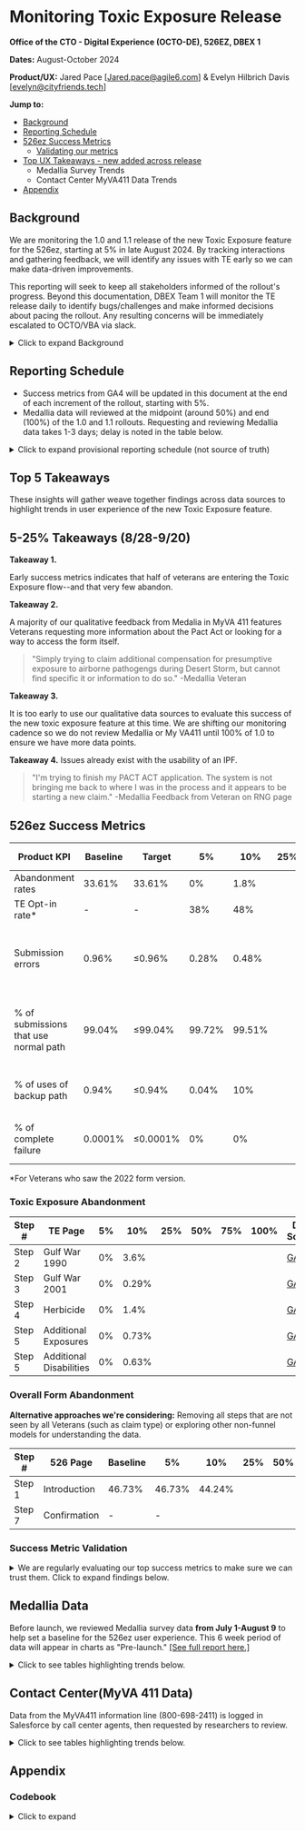 # Monitoring Toxic Exposure Release

**Office of the CTO - Digital Experience (OCTO-DE), 526EZ, DBEX 1**

**Dates:** August-October 2024

**Product/UX:** Jared Pace [Jared.pace@agile6.com] & Evelyn Hilbrich Davis [evelyn@cityfriends.tech] 

**Jump to:**
- [Background](#background)
- [Reporting Schedule](#reporting-schedule)
- [526ez Success Metrics](#526ez-success-metrics)
    - [Validating our metrics](#success-metric-validation)
- [Top UX Takeaways - new added across release](#Top-5-Takeaways )
    - Medallia Survey Trends
    - Contact Center MyVA411 Data Trends
- [Appendix](#appendix)
  
## Background
We are monitoring the 1.0 and 1.1 release of the new Toxic Exposure feature for the 526ez, starting at 5% in late August 2024. By tracking interactions and gathering feedback, we will identify any issues with TE early so we can make data-driven improvements. 

This reporting will seek to keep all stakeholders informed of the rollout's progress. Beyond this documentation, DBEX Team 1 will monitor the TE release daily to identify bugs/challenges and make informed decisions about pacing the rollout. Any resulting concerns will be immediately escalated to OCTO/VBA via slack. 
<details>
  <summary>Click to expand Background </summary>
    
- This report will document GA4, Data Dog, Contact Center, and Medallia survey data over the course of the release.
- Relevant tickets: [(#90466)](https://app.zenhub.com/workspaces/disability-benefits-experience-team-1-63dbdb0a401c4400119d3a44/issues/gh/department-of-veterans-affairs/va.gov-team/90466) and [(#88714)](https://app.zenhub.com/workspaces/disability-benefits-experience-team-1-63dbdb0a401c4400119d3a44/issues/gh/department-of-veterans-affairs/va.gov-team/88714)

## Guiding Questions for UX Monitoring
1. What portion of Veterans are choosing to answer the TE questions? [opt-in %]
2. When are Veterans abandoning the TE flow? Are we seeing more drop-offs than baseline at later points in the form?
3. What challenges (usability issues, bugs, general pain points) are Veterans encountering with the feature? 
4. How satisfied are Veterans with the overall performance of the feature?[Intercept and Feedback customer satisfaction]
5. What impact does the new feature have on Veteran trust in VA?

## Goals & Impact
1. Monitoring the release will help us determine if and when we need to pause the incremental release of TE. We will be looking for major technical blockers or patterns of very negative open response feedback in the data to inform our decision-making.
2. Reviewing Medallia data will help us focus our upcoming usability research on the new feature. We will leverage early findings in monitoring to shape the research plan and hypotheses.

**Note:** We will be responsive to the release, updating our monitoring approach as we learn more/better!
 </details>   

## Reporting Schedule
- Success metrics from GA4 will be updated in this document at the end of each increment of the rollout, starting with 5%. 
- Medallia data will reviewed at the midpoint (around 50%) and end (100%) of the 1.0 and 1.1 rollouts. Requesting and reviewing Medallia data takes 1-3 days; delay is noted in the table below. 

<details>
  <summary>Click to expand provisional reporting schedule (not source of truth)
  </summary>

|**Rollout %**|**Dates of rollout (Based on [release plan calendar](https://app.mural.co/t/departmentofveteransaffairs9999/m/departmentofveteransaffairs9999/1721757550661/f347c9e1144d8093a8b75d4da6dae2b9c0bd42ad?sender=u9f3830b1ee3516bdcf2e2000))**|GA4 reporting date | Medallia +Contact Center request
|--|--|--|--|
|5%| Aug 28 | Sept 3 [Validation of success metrics below](#526ez-success-metrics)| 
|10%| Sept 5 - 15 | |
|25% | Sept 16 - Sept 26 ||
|50%|TBD| TBD |Request on Sept 20|
|75%|TTBD| TBD|
|100%|TBD| TBD| Request on TBD|

</details>

## Top 5 Takeaways 
These insights will gather weave together findings across data sources to highlight trends in user experience of the new Toxic Exposure feature.

## 5-25% Takeaways (8/28-9/20) 
    
**Takeaway 1.** 

Early success metrics indicates that half of veterans are entering the Toxic Exposure flow--and that very few abandon.
   
**Takeaway 2.** 

A majority of our qualitative feedback from Medalia in MyVA 411 features Veterans requesting more information about the Pact Act or looking for a way to access the form itself.
> "Simply trying to claim additional compensation for presumptive exposure to airborne pathogengs  during Desert Storm, but cannot find specific it or information to do so." -Medallia Veteran

**Takeaway 3.** 

It is too early to use our qualitative data sources to evaluate this success of the new toxic exposure feature at this time. We are shifting our monitoring cadence so we do not review Medallia or My VA411 until 100% of 1.0 to ensure we have more data points.
   
**Takeaway 4.**
Issues already exist with the usability of an IPF.
> "I'm trying to finish my PACT ACT application. The system is not bringing me back to where I was in the process and it appears to be starting a new claim." -Medallia Feedback from Veteran on RNG page


## 526ez Success Metrics
| Product KPI | Baseline  | Target | 5% | 10%| 25%| 50%|75% |100%| Data Source |
|--|--|--|--|--|--|--|--|--|--|
| Abandonment rates| 33.61% | 33.61% | 0% | 1.8% | | | |  |[GA](https://analytics.google.com/analytics/web/#/analysis/p419143770/edit/Rrt3L0B2TSerwEKFm5Lk8Q)|
| TE Opt-in rate* | - | - | 38% | 48% | | | | |[GA](https://analytics.google.com/analytics/web/#/analysis/p419143770/edit/Rrt3L0B2TSerwEKFm5Lk8Q)<br>[Datadog](https://vagov.ddog-gov.com/logs?query=env:%22eks-prod%22%20@http.referer:*21%5C-526ez%5C/toxic%5C-exposure*%20&agg_m=@payload.user_uuid&agg_m_source=base&agg_q=@http.referer&agg_q_source=base&agg_t=cardinality&analyticsOptions=%5B%22bars%22,%22dog_classic%22,null,null,%22value%22%5D&cols=host,service&fromUser=true&messageDisplay=inline&storage=hot&stream_sort=desc&top_n=10&top_o=top&viz=timeseries&x_missing=true&from_ts=1723791600000&to_ts=1723877940000&live=false)|
| Submission errors | 0.96% | ≤0.96% | 0.28% | 0.48% | | | | | [v0 Submit errors](https://vagov.ddog-gov.com/s/f327ad72-c02a-11ec-a50a-da7ad0900007/y2b-q9c-7pb)<br>[LH Submit errors](https://vagov.ddog-gov.com/s/f327ad72-c02a-11ec-a50a-da7ad0900007/94n-6kh-g5e) |
| % of submissions that use normal path| 99.04% | ≤99.04%  | 99.72% | 99.51% | | | | | [v0 Submit errors](https://vagov.ddog-gov.com/s/f327ad72-c02a-11ec-a50a-da7ad0900007/y2b-q9c-7pb)<br>[LH Submit errors](https://vagov.ddog-gov.com/s/f327ad72-c02a-11ec-a50a-da7ad0900007/94n-6kh-g5e) |
| % of uses of backup path | 0.94% | ≤0.94% | 0.04% | 10% | | | | | Weekly error tracker sheet |
| % of complete failure | 0.0001% | ≤0.0001% | 0% | 0% | | | | | Weekly error tracker sheet |

*For Veterans who saw the 2022 form version.

### Toxic Exposure Abandonment 
 
| Step # | TE Page| 5% | 10%| 25%| 50%|75% |100%| Data Source |
|--|--|--|--|--|--|--|--|--|
|Step 2| Gulf War 1990 | 0%| 3.6%  | | | | | [GA](https://analytics.google.com/analytics/web/#/analysis/p419143770/edit/Rrt3L0B2TSerwEKFm5Lk8Q) |
|Step 3| Gulf War 2001 |0% | 0.29% |  | | | | [GA](https://analytics.google.com/analytics/web/#/analysis/p419143770/edit/Rrt3L0B2TSerwEKFm5Lk8Q) |
|Step 4| Herbicide | 0% | 1.4% | | | | | [GA](https://analytics.google.com/analytics/web/#/analysis/p419143770/edit/Rrt3L0B2TSerwEKFm5Lk8Q) |
|Step 5| Additional Exposures | 0%| 0.73% | | | | | [GA](https://analytics.google.com/analytics/web/#/analysis/p419143770/edit/Rrt3L0B2TSerwEKFm5Lk8Q) |
|Step 5| Additional Disabilities | 0%| 0.63% | | | | | [GA](https://analytics.google.com/analytics/web/#/analysis/p419143770/edit/Rrt3L0B2TSerwEKFm5Lk8Q) |

### Overall Form Abandonment
**Alternative approaches we're considering:** Removing all steps that are not seen by all Veterans (such as claim type) or exploring other non-funnel models for understanding the data. 

| Step # | 526 Page | Baseline | 5% | 10% | 25% | 50% | 75% | 100% |Data Source |
|--|--|--|--|--|--|--|--|--|--|
|Step 1| Introduction | 46.73% | 46.73% | 44.24% | | | | |  [GA](https://analytics.google.com/analytics/web/#/analysis/p419143770/edit/Rrt3L0B2TSerwEKFm5Lk8Q) |
|Step 7| Confirmation | - | - |  | | |  | | [GA](https://analytics.google.com/analytics/web/#/analysis/p419143770/edit/Rrt3L0B2TSerwEKFm5Lk8Q) |


### Success Metric Validation
<details>
  <summary>We are regularly evaluating our top success metrics to make sure we can trust them. Click to expand findings below. </summary>

### TE Abdanonment and Overall 526 Abandonment 
||**Toxic Exposure Abandonment** |**Overall 526 Abandonment**|
|--------------|--------------|---|
|**Definition**|_Percentage of people drop-off in the TE flow and don't continue to the next page (measured by change in page views)._|_Percentage of people drop-off at each page in the 526 and don't continue to the next page (measured by change in page views)_
|**Takeaways from 5%**|- "Close to zero abandonment was observed in raw database data as well as GA4. We are wary of absolutely no abandonment and will continue to track this metric as the release continues.| - "The data at 5% did not align with expected behavior for abandonment. We are revisiting the approach to see if we can get better data.| 
|**Takeaways from 10%**|- We view it as a positive sign that abandonment rate with the TE flow is low, 1.33% on average.| 0 Overall abandonment rate at 10% increment is lower than the baseline, and remains steady +/-2%.
|**Takeaways from 25%**|_To be added_|_To be added_|
|**Limitations**|None noted.|- We know from past discovery that measuring drop off throughout the 526 is difficult to manage with the 10 step limit to GA4. <br> Because so many pages are conditional, it is also hard to find pages at regular intervals that all Veterans see. 
|**Any next steps**|Closely monitor as the release continues| -Christine and Jared decided to use a more blunt means of measing overall abandonment <br> -Selecting just the Introduction and Confirmation page since conditional logic issues are cirvumvented when using these two pages.

### TE opt in and Top 10 TE page views
||**Toxic Exposure opt in** |**Top 10 Toxic Exposure page views**|
|--------------|--------------|---|
|**Definition**|_What portion of Veterans are choosing to answer the TE questions?_|_Report that shows the 10 top TE page views._ | 
|**Takeaways from 5%**|- We see 39% opt-in for the submission record (Aurora looked at raw database data) and GA4. <br> -We see this match up as evidence that we can use GA4 to measure ""opt-in"" throughout the release. <br> - 117 TE clams in EVSS around Aug 28th. Having more data improves overall accuracy.|- Christine generated this during our discovery to validate the 5% numbers. It is a straightforward count of page views.|
|**Takeaways from 10%**|-TE opt-in, currently at 48% is 10% greater than at the 5% increment.| -75% of Veterans viewing Toxic Exposure pages use a desktop browser, 24.6% use a mobile device. <br> -Page views of gulf war 1990, 2001, herbicide, and additional exposures are the most viewed and views across these pages are consistent, with only a 12.42% difference in page views between these pages.<br> -Other and MOS additional exposures were the least viewed of all Toxic Exposure pages, representing just 5% of total views.|
|**Takeaways from 25%**|_To be added_|_To be added_|
|**Limitations**|- # of submissions isn't going to equal number of GA4 active users since GA4 does not track the same user across multiple sessions or devices. <br> -Submissions will be lower than page views. Some users may take more than one session to go back and forth in the form.|None noted. |
|**Any next steps**|-Measure how many Veterans completed the TE questions at end of 1.0 and 1.1. -This will tell us what percentage of Veterans submitted vs. viewed TE questions, which could help inform research design. <br> -This is a nice-to-have addition. |We wonder if we could use this report down the road to calculate a rough average number of pages that a Veteran sees in the TE flow. |
</details>


## Medallia Data 
Before launch, we reviewed Medallia survey data **from July 1-August 9** to help set a baseline for the 526ez user experience. This 6 week period of data will appear in charts as "Pre-launch." [[See full report here.]](https://github.com/department-of-veterans-affairs/va.gov-team/blob/master/products/disability/526ez/research/2024-08-Toxic-Exposure/2024-08-Medallia-Review.md)
<details>
  <summary> Click to see tables highlighting trends below. </summary>

All Medalia survey data is reported as a % of 4+5 answers.
### Success Metrics
|**Data point**|**Baseline (1/1-6/30/24)**|**Pre-Launch**| **1.0 25% (8/28-9/20)** |**1.0 100%** | **1.1 25%**|**1.1 100%**|
|--|--|--|--|--|--|--|
|**CSAT-Intercept**| 36.2%|41.9% | | |
|**Feedback satisfaction**|21.6%| 34.2%|
|**Task completion**| 23% | 44.5% | | |
|**Trust Overall**|41% |52% | |
|**WIP How interaction changed trust**||  | | |

### Toxic Exposure feature
|**Data point**|**1.0 - 25% (8/28-9/20)** |**1.0 - 100%** | **1.1 - 25%**|**1.1 - 100%**|
|--|--|--|--|--|
|**CSAT-Intercept**| | | | |
|**Feedback satisfaction**|||
|**Task completion**| | | | |
|**Trust Overall**| | | | |
|**WIP How interaction changed trust**| | | | |

### Thematic Tags 
I coded all qualitative user feedback--see Appendix for full list of codes/themes and definitions. 

|Rank|Pre-launch (6 weeks)|**1.0 - 25% (8/28-9/20)** |**1.0 - 100%** | **1.1 - 25%**|**1.1 - 100%**|
|--|--|--|--|--|--|
|Total responses| 462| 207|
|1|Usability (n=33)|Submission Issues (9)|--|||
|2|Navigation (n=33)|Evidence Upload (7) |
|3|PACT (n=26)|  PACT (7)|--|
|4|Error (n=26)|In Progress Form Issues (6)| --|
|5|Getting help (n=23)|BIRLS error (4)|
</details>

## Contact Center(MyVA 411 Data)
Data from the MyVA411 information line (800-698-2411) is logged in Salesforce by call center agents, then requested by researchers to review. 
<details>
  <summary> Click to see tables highlighting trends below. </summary>
    
|Case type| Case Category| **1.0 - 25% (8/28-9/20)** |**1.0 - 100%** | **1.1 - 25%**|**1.1 - 100%**|
|--|--|--|--|--|--|
|**PACT Act**|Directory Assistance| 1358|
|**PACT Act**| General Information | 365|
|**Disability Claim Application**| Application submission issue| 10
| **PACT Act (Concern)**|Concern VBA | 7
|**Disability Claim Application**| Navigation Issues | 4
|**Disability Claim Application**| Upload/Download documents | 3|
|**Disability Claim Application**| Intent to File Issue| 3

</details>

## Appendix     

### Codebook
<details>
  <summary>Click to expand</summary>
|Code|Definition|
|--|--|
|Usability|Responses that describe specific usability issues not encompassed by other tags. Examples include character limits, inability to update prefill, not being able to continue, etc.|
|PACT| Responses that reference Toxic Exposure or the PACT Act|
|Error| Responses that describe an error message they came across in the form |
|Navigation| Responses that describe moving from one part of the application to another and wayfinding |
|Getting help| Responses that describe seeking help from the hotline, VSOs, professionals, or other sources|
|Evidence/evidence upload|Responses that describe evidence or medical records, uploading or downloading|
|Pain point| Responses that express distress or frustration, but don’t fall into another tag |
|Submission|Responses that describe submitting their form and/or the confirmation page|
|Intent to File| Responses that reference Intent to File or upcoming ITF deadlines|
| Bright spot| Positive feedback or something that’s working well|
|General|Responses that included non-specific qualitative information, such as "filing"|
</details>
